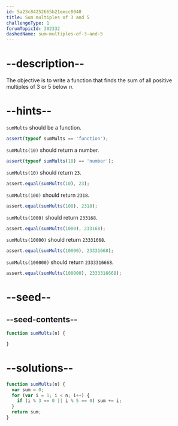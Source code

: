 ```yaml
---
id: 5a23c84252665b21eecc8040
title: Sum multiples of 3 and 5
challengeType: 1
forumTopicId: 302332
dashedName: sum-multiples-of-3-and-5
---
```


# --description--

The objective is to write a function that finds the sum of all positive multiples of 3 or 5 below *n*.

# --hints--

`sumMults` should be a function.

```js
assert(typeof sumMults == 'function');
```

`sumMults(10)` should return a number.

```js
assert(typeof sumMults(10) == 'number');
```

`sumMults(10)` should return `23`.

```js
assert.equal(sumMults(10), 23);
```

`sumMults(100)` should return `2318`.

```js
assert.equal(sumMults(100), 2318);
```

`sumMults(1000)` should return `233168`.

```js
assert.equal(sumMults(1000), 233168);
```

`sumMults(10000)` should return `23331668`.

```js
assert.equal(sumMults(10000), 23331668);
```

`sumMults(100000)` should return `2333316668`.

```js
assert.equal(sumMults(100000), 2333316668);
```

# --seed--

## --seed-contents--

```js
function sumMults(n) {

}
```

# --solutions--

```js
function sumMults(n) {
  var sum = 0;
  for (var i = 1; i < n; i++) {
    if (i % 3 == 0 || i % 5 == 0) sum += i;
  }
  return sum;
}
```
